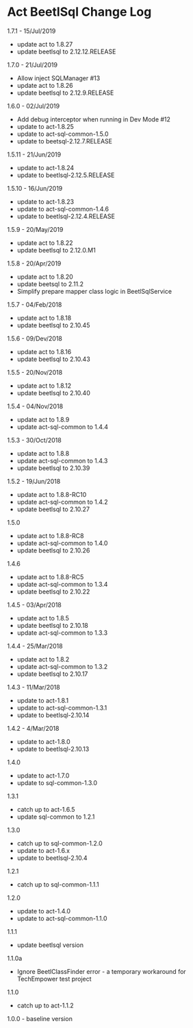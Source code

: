 # Act BeetlSql Change Log

1.7.1 - 15/Jul/2019
* update act to 1.8.27
* update beetlsql to 2.12.12.RELEASE

1.7.0 - 21/Jul/2019
* Allow inject SQLManager #13
* update act to 1.8.26
* update beetlsql to 2.12.9.RELEASE

1.6.0 - 02/Jul/2019
* Add debug interceptor when running in Dev Mode #12
* update to act-1.8.25
* update to act-sql-common-1.5.0
* update to beetsql-2.12.7.RELEASE

1.5.11 - 21/Jun/2019
* update to act-1.8.24
* update to beetlsql-2.12.5.RELEASE

1.5.10 - 16/Jun/2019
* update to act-1.8.23
* update to act-sql-common-1.4.6
* update to beetlsql-2.12.4.RELEASE


1.5.9 - 20/May/2019
* update act to 1.8.22
* update beetlsql to 2.12.0.M1

1.5.8 - 20/Apr/2019
* update act to 1.8.20
* update beetsql to 2.11.2
* Simplify prepare mapper class logic in BeetlSqlService

1.5.7 - 04/Feb/2018
* update act to 1.8.18
* update beetlsql to 2.10.45

1.5.6 - 09/Dev/2018
* update act to 1.8.16
* update beetlsql to 2.10.43

1.5.5 - 20/Nov/2018
* update act to 1.8.12
* update beetlsql to 2.10.40

1.5.4 - 04/Nov/2018
* update act to 1.8.9
* update act-sql-common to 1.4.4

1.5.3 - 30/Oct/2018
* update act to 1.8.8
* update act-sql-common to 1.4.3
* update beetlsql to 2.10.39

1.5.2 - 19/Jun/2018
* update act to 1.8.8-RC10
* update act-sql-common to 1.4.2
* update beetlsql to 2.10.27

1.5.0
* update act to 1.8.8-RC8
* update act-sql-common to 1.4.0
* update beetlsql to 2.10.26

1.4.6
* update act to 1.8.8-RC5
* update act-sql-common to 1.3.4
* update beetlsql to 2.10.22

1.4.5 - 03/Apr/2018
* update act to 1.8.5
* update beetlsql to 2.10.18
* update act-sql-common to 1.3.3

1.4.4 - 25/Mar/2018
* update act to 1.8.2
* update act-sql-common to 1.3.2
* update beetlsql to 2.10.17

1.4.3 - 11/Mar/2018
* update to act-1.8.1
* update to act-sql-common-1.3.1
* update to beetlsql-2.10.14

1.4.2 - 4/Mar/2018
* update to act-1.8.0
* update to beetlsql-2.10.13

1.4.0
* update to act-1.7.0
* update to sql-common-1.3.0

1.3.1
* catch up to act-1.6.5
* update sql-common to 1.2.1

1.3.0
* catch up to sql-common-1.2.0
* update to act-1.6.x
* update to beetlsql-2.10.4

1.2.1
* catch up to sql-common-1.1.1

1.2.0
* update to act-1.4.0
* update to act-sql-common-1.1.0

1.1.1
* update beetlsql version

1.1.0a
* Ignore BeetlClassFinder error - a temporary workaround for TechEmpower test project

1.1.0
* catch up to act-1.1.2

1.0.0 - baseline version
